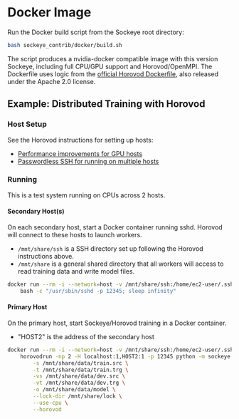 # Docker Image

Run the Docker build script from the Sockeye root directory:

```bash
bash sockeye_contrib/docker/build.sh
```

The script produces a nvidia-docker compatible image with this version Sockeye, including full CPU/GPU support and Horovod/OpenMPI.  The Dockerfile uses logic from the [official Horovod Dockerfile](https://github.com/horovod/horovod/blob/958695e7343ce470ad3b0d9df1967b5af3bd6ec3/Dockerfile), also released under the Apache 2.0 license.

## Example: Distributed Training with Horovod

### Host Setup

See the Horovod instructions for setting up hosts:

- [Performance improvements for GPU hosts](https://github.com/horovod/horovod/blob/master/docs/gpus.rst)
- [Passwordless SSH for running on multiple hosts](https://github.com/horovod/horovod/blob/master/docs/docker.rst#running-on-multiple-machines)

### Running

This is a test system running on CPUs across 2 hosts.

#### Secondary Host(s)

On each secondary host, start a Docker container running sshd.  Horovod will connect to these hosts to launch workers.

- `/mnt/share/ssh` is a SSH directory set up following the Horovod instructions above.
- `/mnt/share` is a general shared directory that all workers will access to read training data and write model files.

```bash
docker run --rm -i --network=host -v /mnt/share/ssh:/home/ec2-user/.ssh -v /mnt/share:/mnt/share sockeye:2-horovod \
    bash -c "/usr/sbin/sshd -p 12345; sleep infinity"
```

#### Primary Host

On the primary host, start Sockeye/Horovod training in a Docker container.

- "HOST2" is the address of the secondary host

```bash
docker run --rm -i --network=host -v /mnt/share/ssh:/home/ec2-user/.ssh -v /mnt/share:/mnt/share --user ec2-user:ec2-user sockeye:2-horovod \
    horovodrun -np 2 -H localhost:1,HOST2:1 -p 12345 python -m sockeye.train \
        -s /mnt/share/data/train.src \
        -t /mnt/share/data/train.trg \
        -vs /mnt/share/data/dev.src \
        -vt /mnt/share/data/dev.trg \
        -o /mnt/share/data/model \
        --lock-dir /mnt/share/lock \
        --use-cpu \
        --horovod
```
